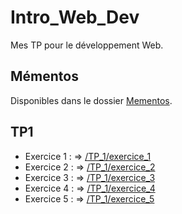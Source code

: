 # Intro_Web_Dev
Mes TP pour le développement Web.

## Mémentos

Disponibles dans le dossier [Mementos](Mementos).

## TP1

- Exercice 1 : => [/TP_1/exercice_1](https://github.com/ldumay/Intro_Web_Dev/TP_1/exercice_1.html)
- Exercice 2 : => [/TP_1/exercice_2](https://github.com/ldumay/Intro_Web_Dev/TP_1/exercice_2.html)
- Exercice 3 : => [/TP_1/exercice_3](https://github.com/ldumay/Intro_Web_Dev/TP_1/exercice_3.html)
- Exercice 4 : => [/TP_1/exercice_4](https://github.com/ldumay/Intro_Web_Dev/TP_1/exercice_4.html)
- Exercice 5 : => [/TP_1/exercice_5](https://github.com/ldumay/Intro_Web_Dev/TP_1/exercice_5.html)